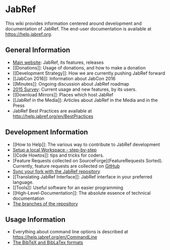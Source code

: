 # JabRef

This wiki provides information centered around development and documentation of JabRef.
The end-user documentation is available at <https://help.jabref.org>.

## General Information
* [Main website](http://www.jabref.org): JabRef, its features, releases
* [[Donations]]: Usage of donations, and how to make a donation
* [[Development Strategy]]: How we are currently pushing JabRef forward
* [[JabCon 2016]]: Information about JabCon 2016
* [[Minutes]]: Ongoing discussion about JabRef roadmap
* [2015 Survey](http://www.jabref.org/surveys/2015/): Current usage and new features, by its users.
* [[Download Mirrors]]: Places which host JabRef
* [[JabRef in the Media]]: Articles about JabRef in the Media and in the Press
* JabRef Best Practices are available at <http://help.jabref.org/en/BestPractices>

## Development Information

* [[How to Help]]: The various way to contribute to JabRef development
* [Setup a local Workspace - step-by-step](Guidelines-for-setting-up-a-local-workspace)
* [[Code Howtos]]: tips and tricks for coders.
* [Feature Requests collected on SourceForge](FeatureRequests Sorted). Currently, feature requests are collected on [GitHub](https://github.com/JabRef/jabref/labels/feature)
* [Sync your fork with the JabRef repository](https://help.github.com/articles/syncing-a-fork/)
* [[Translating JabRef Interface]]: JabRef interface in your preferred language.
* [[Tools]]: Useful software for an easier programming
* [[High-Level-Documentation]]: The absolute essence of technical documentation
* [The branches of the repository](Branches)

## Usage Information

* Everything about command line options is described at <https://help.jabref.org/en/CommandLine>
* [The BibTeX and BibLaTex formats](BibTeX)
